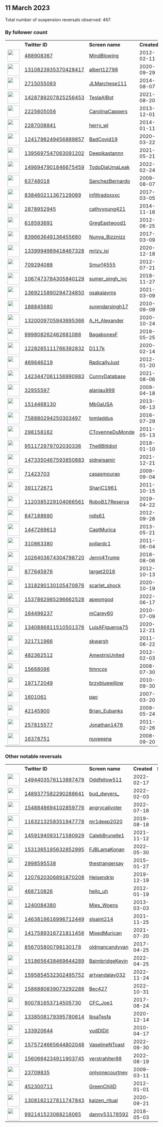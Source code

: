 
## 11 March 2023
Total number of suspension reversals observed: 467.

### By follower count
<table><tr><th></th><th align="left">Twitter ID</th><th align="left">Screen name</th>
<th align="left">Created</th><th align="left">Status</th><th align="left">Suspended</th><th align="left">Followers</th>
<tr><td><a href="https://pbs.twimg.com/profile_images/631327981999292416/5FmHe2JF_normal.jpg"><img src="https://pbs.twimg.com/profile_images/631327981999292416/5FmHe2JF_normal.jpg" width="40px" height="40px" align="center"/></a></td><td><a href="https://twitter.com/intent/user?user_id=488908367">488908367</a></td><td><a href="https://twitter.com/MindBlowing">MindBlowing</a></td><td>2012-02-11</td><td align="center"></td><td></td><td>707717</td></tr>
<tr><td><a href="https://pbs.twimg.com/profile_images/1346170289642725376/QjeO2NSL_normal.jpg"><img src="https://pbs.twimg.com/profile_images/1346170289642725376/QjeO2NSL_normal.jpg" width="40px" height="40px" align="center"/></a></td><td><a href="https://twitter.com/intent/user?user_id=1310823935370428417">1310823935370428417</a></td><td><a href="https://twitter.com/albert12798">albert12798</a></td><td>2020-09-29</td><td align="center"></td><td></td><td>500157</td></tr>
<tr><td><a href="https://pbs.twimg.com/profile_images/1635712593280081920/br3O_r5n_normal.jpg"><img src="https://pbs.twimg.com/profile_images/1635712593280081920/br3O_r5n_normal.jpg" width="40px" height="40px" align="center"/></a></td><td><a href="https://twitter.com/intent/user?user_id=2715055093">2715055093</a></td><td><a href="https://twitter.com/JLMarchese111">JLMarchese111</a></td><td>2014-08-07</td><td align="center">✔️</td><td></td><td>148040</td></tr>
<tr><td><a href="https://pbs.twimg.com/profile_images/1634649809096245249/bzjc2FS4_normal.jpg"><img src="https://pbs.twimg.com/profile_images/1634649809096245249/bzjc2FS4_normal.jpg" width="40px" height="40px" align="center"/></a></td><td><a href="https://twitter.com/intent/user?user_id=1428789207825256453">1428789207825256453</a></td><td><a href="https://twitter.com/TeslaAIBot">TeslaAIBot</a></td><td>2021-08-20</td><td align="center"></td><td>2023-03-04</td><td>85149</td></tr>
<tr><td><a href="https://pbs.twimg.com/profile_images/1543077593582391298/rKrwMWwq_normal.jpg"><img src="https://pbs.twimg.com/profile_images/1543077593582391298/rKrwMWwq_normal.jpg" width="40px" height="40px" align="center"/></a></td><td><a href="https://twitter.com/intent/user?user_id=2225605056">2225605056</a></td><td><a href="https://twitter.com/CarolinaCappers">CarolinaCappers</a></td><td>2013-12-01</td><td align="center"></td><td>2022-11-25</td><td>52998</td></tr>
<tr><td><a href="https://pbs.twimg.com/profile_images/1561566993614254080/Zcol5rDu_normal.jpg"><img src="https://pbs.twimg.com/profile_images/1561566993614254080/Zcol5rDu_normal.jpg" width="40px" height="40px" align="center"/></a></td><td><a href="https://twitter.com/intent/user?user_id=2287008841">2287008841</a></td><td><a href="https://twitter.com/herry_wl">herry_wl</a></td><td>2014-01-11</td><td align="center"></td><td>2023-03-05</td><td>44644</td></tr>
<tr><td><a href="https://pbs.twimg.com/profile_images/1634447022421049344/Ygdd1I7d_normal.jpg"><img src="https://pbs.twimg.com/profile_images/1634447022421049344/Ygdd1I7d_normal.jpg" width="40px" height="40px" align="center"/></a></td><td><a href="https://twitter.com/intent/user?user_id=1241798249456889857">1241798249456889857</a></td><td><a href="https://twitter.com/BadCovid19">BadCovid19</a></td><td>2020-03-22</td><td align="center"></td><td>2022-12-08</td><td>39563</td></tr>
<tr><td><a href="https://pbs.twimg.com/profile_images/1404999309867634688/EBVxLE4-_normal.jpg"><img src="https://pbs.twimg.com/profile_images/1404999309867634688/EBVxLE4-_normal.jpg" width="40px" height="40px" align="center"/></a></td><td><a href="https://twitter.com/intent/user?user_id=1395697547063091202">1395697547063091202</a></td><td><a href="https://twitter.com/Deepikastannn">Deepikastannn</a></td><td>2021-05-21</td><td align="center"></td><td>2022-12-25</td><td>30120</td></tr>
<tr><td><a href="https://pbs.twimg.com/profile_images/1635822923536580608/0QsjTeri_normal.jpg"><img src="https://pbs.twimg.com/profile_images/1635822923536580608/0QsjTeri_normal.jpg" width="40px" height="40px" align="center"/></a></td><td><a href="https://twitter.com/intent/user?user_id=1496947901846675459">1496947901846675459</a></td><td><a href="https://twitter.com/TodoDiaUmaLeak">TodoDiaUmaLeak</a></td><td>2022-02-24</td><td align="center"></td><td>2022-07-16</td><td>27780</td></tr>
<tr><td><a href="https://pbs.twimg.com/profile_images/1145422458406789120/Haqu6GpA_normal.jpg"><img src="https://pbs.twimg.com/profile_images/1145422458406789120/Haqu6GpA_normal.jpg" width="40px" height="40px" align="center"/></a></td><td><a href="https://twitter.com/intent/user?user_id=63748018">63748018</a></td><td><a href="https://twitter.com/SanchezBernardo">SanchezBernardo</a></td><td>2009-08-07</td><td align="center"></td><td></td><td>27326</td></tr>
<tr><td><a href="https://pbs.twimg.com/profile_images/1623432573740261376/xq2X-gyC_normal.jpg"><img src="https://pbs.twimg.com/profile_images/1623432573740261376/xq2X-gyC_normal.jpg" width="40px" height="40px" align="center"/></a></td><td><a href="https://twitter.com/intent/user?user_id=838460211367129089">838460211367129089</a></td><td><a href="https://twitter.com/infiltradoxxxc">infiltradoxxxc</a></td><td>2017-03-05</td><td align="center"></td><td>2023-02-08</td><td>24773</td></tr>
<tr><td><a href="https://pbs.twimg.com/profile_images/1500403788372451330/ZEdXgHt7_normal.jpg"><img src="https://pbs.twimg.com/profile_images/1500403788372451330/ZEdXgHt7_normal.jpg" width="40px" height="40px" align="center"/></a></td><td><a href="https://twitter.com/intent/user?user_id=2878952945">2878952945</a></td><td><a href="https://twitter.com/cathyyoung421">cathyyoung421</a></td><td>2014-11-16</td><td align="center"></td><td>2022-03-12</td><td>18509</td></tr>
<tr><td><a href="https://pbs.twimg.com/profile_images/2348168931/aa532h7V_normal"><img src="https://pbs.twimg.com/profile_images/2348168931/aa532h7V_normal" width="40px" height="40px" align="center"/></a></td><td><a href="https://twitter.com/intent/user?user_id=618593691">618593691</a></td><td><a href="https://twitter.com/GregEastwood1">GregEastwood1</a></td><td>2012-06-25</td><td align="center"></td><td>2022-12-05</td><td>14298</td></tr>
<tr><td><a href="https://pbs.twimg.com/profile_images/1346631176837017612/Io-niBEk_normal.jpg"><img src="https://pbs.twimg.com/profile_images/1346631176837017612/Io-niBEk_normal.jpg" width="40px" height="40px" align="center"/></a></td><td><a href="https://twitter.com/intent/user?user_id=839663649136455680">839663649136455680</a></td><td><a href="https://twitter.com/Nunya_Bizznizz">Nunya_Bizznizz</a></td><td>2017-03-09</td><td align="center"></td><td></td><td>10922</td></tr>
<tr><td><a href="https://pbs.twimg.com/profile_images/1627596359783120897/ohy9OvRA_normal.jpg"><img src="https://pbs.twimg.com/profile_images/1627596359783120897/ohy9OvRA_normal.jpg" width="40px" height="40px" align="center"/></a></td><td><a href="https://twitter.com/intent/user?user_id=1339994989418467328">1339994989418467328</a></td><td><a href="https://twitter.com/mrlzv_isi">mrlzv_isi</a></td><td>2020-12-18</td><td align="center"></td><td>2023-03-02</td><td>10677</td></tr>
<tr><td><a href="https://pbs.twimg.com/profile_images/1500796977449213954/-NlNRB4__normal.jpg"><img src="https://pbs.twimg.com/profile_images/1500796977449213954/-NlNRB4__normal.jpg" width="40px" height="40px" align="center"/></a></td><td><a href="https://twitter.com/intent/user?user_id=709294088">709294088</a></td><td><a href="https://twitter.com/Smurf4555">Smurf4555</a></td><td>2012-07-21</td><td align="center"></td><td>2022-12-01</td><td>8698</td></tr>
<tr><td><a href="https://pbs.twimg.com/profile_images/1633415239659302913/BGCq0J71_normal.jpg"><img src="https://pbs.twimg.com/profile_images/1633415239659302913/BGCq0J71_normal.jpg" width="40px" height="40px" align="center"/></a></td><td><a href="https://twitter.com/intent/user?user_id=1067473784305840129">1067473784305840129</a></td><td><a href="https://twitter.com/sumer_singh_iyc">sumer_singh_iyc</a></td><td>2018-11-27</td><td align="center"></td><td>2023-03-06</td><td>8447</td></tr>
<tr><td><a href="https://pbs.twimg.com/profile_images/1603633852462817281/cpnZbbCe_normal.jpg"><img src="https://pbs.twimg.com/profile_images/1603633852462817281/cpnZbbCe_normal.jpg" width="40px" height="40px" align="center"/></a></td><td><a href="https://twitter.com/intent/user?user_id=1369215890294734850">1369215890294734850</a></td><td><a href="https://twitter.com/osakajayms">osakajayms</a></td><td>2021-03-09</td><td align="center"></td><td>2023-02-22</td><td>8156</td></tr>
<tr><td><a href="https://pbs.twimg.com/profile_images/1601600004291907584/DF6Rmc55_normal.jpg"><img src="https://pbs.twimg.com/profile_images/1601600004291907584/DF6Rmc55_normal.jpg" width="40px" height="40px" align="center"/></a></td><td><a href="https://twitter.com/intent/user?user_id=188845680">188845680</a></td><td><a href="https://twitter.com/surendarsingh17">surendarsingh17</a></td><td>2010-09-09</td><td align="center"></td><td>2022-12-25</td><td>5640</td></tr>
<tr><td><a href="https://pbs.twimg.com/profile_images/1629566162173321218/Ovc1RcHW_normal.jpg"><img src="https://pbs.twimg.com/profile_images/1629566162173321218/Ovc1RcHW_normal.jpg" width="40px" height="40px" align="center"/></a></td><td><a href="https://twitter.com/intent/user?user_id=1320009705943695366">1320009705943695366</a></td><td><a href="https://twitter.com/A_H_Alexander">A_H_Alexander</a></td><td>2020-10-24</td><td align="center"></td><td>2022-06-04</td><td>5434</td></tr>
<tr><td><a href="https://pbs.twimg.com/profile_images/1634557048519008263/FOdPQKYR_normal.jpg"><img src="https://pbs.twimg.com/profile_images/1634557048519008263/FOdPQKYR_normal.jpg" width="40px" height="40px" align="center"/></a></td><td><a href="https://twitter.com/intent/user?user_id=999808262462681088">999808262462681088</a></td><td><a href="https://twitter.com/BagabonesF">BagabonesF</a></td><td>2018-05-25</td><td align="center"></td><td></td><td>4976</td></tr>
<tr><td><a href="https://pbs.twimg.com/profile_images/1622385629282566146/YD1JeqxX_normal.jpg"><img src="https://pbs.twimg.com/profile_images/1622385629282566146/YD1JeqxX_normal.jpg" width="40px" height="40px" align="center"/></a></td><td><a href="https://twitter.com/intent/user?user_id=1228265111766392832">1228265111766392832</a></td><td><a href="https://twitter.com/D117k">D117k</a></td><td>2020-02-14</td><td align="center"></td><td>2023-02-13</td><td>4929</td></tr>
<tr><td><a href="https://pbs.twimg.com/profile_images/1583533845625929732/577qV4L6_normal.jpg"><img src="https://pbs.twimg.com/profile_images/1583533845625929732/577qV4L6_normal.jpg" width="40px" height="40px" align="center"/></a></td><td><a href="https://twitter.com/intent/user?user_id=469646219">469646219</a></td><td><a href="https://twitter.com/RadicallyJust">RadicallyJust</a></td><td>2012-01-20</td><td align="center"></td><td>2022-12-02</td><td>4636</td></tr>
<tr><td><a href="https://pbs.twimg.com/profile_images/1587244139955064832/ygLmO79Q_normal.jpg"><img src="https://pbs.twimg.com/profile_images/1587244139955064832/ygLmO79Q_normal.jpg" width="40px" height="40px" align="center"/></a></td><td><a href="https://twitter.com/intent/user?user_id=1423447061156990983">1423447061156990983</a></td><td><a href="https://twitter.com/CunnyDatabase">CunnyDatabase</a></td><td>2021-08-06</td><td align="center"></td><td>2023-03-03</td><td>4224</td></tr>
<tr><td><a href="https://pbs.twimg.com/profile_images/1630609138022768640/Fu2_m9kW_normal.jpg"><img src="https://pbs.twimg.com/profile_images/1630609138022768640/Fu2_m9kW_normal.jpg" width="40px" height="40px" align="center"/></a></td><td><a href="https://twitter.com/intent/user?user_id=32955597">32955597</a></td><td><a href="https://twitter.com/alanlau999">alanlau999</a></td><td>2009-04-18</td><td align="center"></td><td>2023-03-05</td><td>3665</td></tr>
<tr><td><a href="https://pbs.twimg.com/profile_images/502986320919429120/5zYLYgMV_normal.jpeg"><img src="https://pbs.twimg.com/profile_images/502986320919429120/5zYLYgMV_normal.jpeg" width="40px" height="40px" align="center"/></a></td><td><a href="https://twitter.com/intent/user?user_id=1514468130">1514468130</a></td><td><a href="https://twitter.com/MbGaUSA">MbGaUSA</a></td><td>2013-06-13</td><td align="center"></td><td>2022-05-01</td><td>3597</td></tr>
<tr><td><a href="https://pbs.twimg.com/profile_images/758885838042247171/gVKNn-1P_normal.jpg"><img src="https://pbs.twimg.com/profile_images/758885838042247171/gVKNn-1P_normal.jpg" width="40px" height="40px" align="center"/></a></td><td><a href="https://twitter.com/intent/user?user_id=758880294250303497">758880294250303497</a></td><td><a href="https://twitter.com/tomladdus">tomladdus</a></td><td>2016-07-29</td><td align="center"></td><td>2022-05-22</td><td>3586</td></tr>
<tr><td><a href="https://pbs.twimg.com/profile_images/1635744308056715267/cFe261lW_normal.jpg"><img src="https://pbs.twimg.com/profile_images/1635744308056715267/cFe261lW_normal.jpg" width="40px" height="40px" align="center"/></a></td><td><a href="https://twitter.com/intent/user?user_id=298158162">298158162</a></td><td><a href="https://twitter.com/CToyenneDuMonde">CToyenneDuMonde</a></td><td>2011-05-13</td><td align="center"></td><td>2022-12-08</td><td>3470</td></tr>
<tr><td><a href="https://pbs.twimg.com/profile_images/1633996876843298817/HNuJNmnH_normal.jpg"><img src="https://pbs.twimg.com/profile_images/1633996876843298817/HNuJNmnH_normal.jpg" width="40px" height="40px" align="center"/></a></td><td><a href="https://twitter.com/intent/user?user_id=951172979702030336">951172979702030336</a></td><td><a href="https://twitter.com/The8BitIdiot">The8BitIdiot</a></td><td>2018-01-10</td><td align="center"></td><td></td><td>3347</td></tr>
<tr><td><a href="https://pbs.twimg.com/profile_images/1473351617311350795/Dw58P-Jw_normal.jpg"><img src="https://pbs.twimg.com/profile_images/1473351617311350795/Dw58P-Jw_normal.jpg" width="40px" height="40px" align="center"/></a></td><td><a href="https://twitter.com/intent/user?user_id=1473350467593850883">1473350467593850883</a></td><td><a href="https://twitter.com/sidneisamir">sidneisamir</a></td><td>2021-12-21</td><td align="center"></td><td>2022-09-12</td><td>3317</td></tr>
<tr><td><a href="https://pbs.twimg.com/profile_images/1582540922096701440/Iq02ozVg_normal.jpg"><img src="https://pbs.twimg.com/profile_images/1582540922096701440/Iq02ozVg_normal.jpg" width="40px" height="40px" align="center"/></a></td><td><a href="https://twitter.com/intent/user?user_id=71423703">71423703</a></td><td><a href="https://twitter.com/casasmourao">casasmourao</a></td><td>2009-09-04</td><td align="center">🔒</td><td>2022-10-31</td><td>3051</td></tr>
<tr><td><a href="https://pbs.twimg.com/profile_images/1099514563899412481/bW6LkuJw_normal.jpg"><img src="https://pbs.twimg.com/profile_images/1099514563899412481/bW6LkuJw_normal.jpg" width="40px" height="40px" align="center"/></a></td><td><a href="https://twitter.com/intent/user?user_id=391172671">391172671</a></td><td><a href="https://twitter.com/ShariC1961">ShariC1961</a></td><td>2011-10-15</td><td align="center"></td><td>2022-04-30</td><td>3035</td></tr>
<tr><td><a href="https://pbs.twimg.com/profile_images/1635681554998472712/a24sPlB6_normal.jpg"><img src="https://pbs.twimg.com/profile_images/1635681554998472712/a24sPlB6_normal.jpg" width="40px" height="40px" align="center"/></a></td><td><a href="https://twitter.com/intent/user?user_id=1120385229104066561">1120385229104066561</a></td><td><a href="https://twitter.com/RoboB17Reserva">RoboB17Reserva</a></td><td>2019-04-22</td><td align="center"></td><td>2022-10-13</td><td>2990</td></tr>
<tr><td><a href="https://pbs.twimg.com/profile_images/1034476006936129536/iWHf7spO_normal.jpg"><img src="https://pbs.twimg.com/profile_images/1034476006936129536/iWHf7spO_normal.jpg" width="40px" height="40px" align="center"/></a></td><td><a href="https://twitter.com/intent/user?user_id=847188690">847188690</a></td><td><a href="https://twitter.com/ndls61">ndls61</a></td><td>2012-09-26</td><td align="center"></td><td></td><td>2964</td></tr>
<tr><td><a href="https://pbs.twimg.com/profile_images/1110422194285273088/w30Tqb93_normal.png"><img src="https://pbs.twimg.com/profile_images/1110422194285273088/w30Tqb93_normal.png" width="40px" height="40px" align="center"/></a></td><td><a href="https://twitter.com/intent/user?user_id=1447269613">1447269613</a></td><td><a href="https://twitter.com/CaptMurica">CaptMurica</a></td><td>2013-05-21</td><td align="center"></td><td></td><td>2920</td></tr>
<tr><td><a href="https://pbs.twimg.com/profile_images/1138228724887904256/P1tVUTLj_normal.jpg"><img src="https://pbs.twimg.com/profile_images/1138228724887904256/P1tVUTLj_normal.jpg" width="40px" height="40px" align="center"/></a></td><td><a href="https://twitter.com/intent/user?user_id=310863380">310863380</a></td><td><a href="https://twitter.com/pollardc1">pollardc1</a></td><td>2011-06-04</td><td align="center"></td><td></td><td>2805</td></tr>
<tr><td><a href="https://pbs.twimg.com/profile_images/1290836222693212160/ImPEOOsI_normal.jpg"><img src="https://pbs.twimg.com/profile_images/1290836222693212160/ImPEOOsI_normal.jpg" width="40px" height="40px" align="center"/></a></td><td><a href="https://twitter.com/intent/user?user_id=1026403674304798720">1026403674304798720</a></td><td><a href="https://twitter.com/Jenni4Trump">Jenni4Trump</a></td><td>2018-08-06</td><td align="center"></td><td></td><td>2712</td></tr>
<tr><td><a href="https://pbs.twimg.com/profile_images/1013998091891105792/AtQbUwwi_normal.jpg"><img src="https://pbs.twimg.com/profile_images/1013998091891105792/AtQbUwwi_normal.jpg" width="40px" height="40px" align="center"/></a></td><td><a href="https://twitter.com/intent/user?user_id=877645976">877645976</a></td><td><a href="https://twitter.com/target2016">target2016</a></td><td>2012-10-13</td><td align="center"></td><td></td><td>2702</td></tr>
<tr><td><a href="https://pbs.twimg.com/profile_images/1574135347914674177/3u0T3yja_normal.jpg"><img src="https://pbs.twimg.com/profile_images/1574135347914674177/3u0T3yja_normal.jpg" width="40px" height="40px" align="center"/></a></td><td><a href="https://twitter.com/intent/user?user_id=1318290130105470976">1318290130105470976</a></td><td><a href="https://twitter.com/scarlet_shock">scarlet_shock</a></td><td>2020-10-19</td><td align="center"></td><td>2022-09-26</td><td>2689</td></tr>
<tr><td><a href="https://pbs.twimg.com/profile_images/1612530562291621888/H_UEwhLJ_normal.jpg"><img src="https://pbs.twimg.com/profile_images/1612530562291621888/H_UEwhLJ_normal.jpg" width="40px" height="40px" align="center"/></a></td><td><a href="https://twitter.com/intent/user?user_id=1537862985296662528">1537862985296662528</a></td><td><a href="https://twitter.com/apexmgod">apexmgod</a></td><td>2022-06-17</td><td align="center"></td><td>2023-02-10</td><td>2666</td></tr>
<tr><td><a href="https://pbs.twimg.com/profile_images/1198038607853969408/B7H_rTmU_normal.jpg"><img src="https://pbs.twimg.com/profile_images/1198038607853969408/B7H_rTmU_normal.jpg" width="40px" height="40px" align="center"/></a></td><td><a href="https://twitter.com/intent/user?user_id=164496237">164496237</a></td><td><a href="https://twitter.com/mCarey60">mCarey60</a></td><td>2010-07-09</td><td align="center"></td><td></td><td>2636</td></tr>
<tr><td><a href="https://pbs.twimg.com/profile_images/1415943133058277381/4qaJwDHc_normal.jpg"><img src="https://pbs.twimg.com/profile_images/1415943133058277381/4qaJwDHc_normal.jpg" width="40px" height="40px" align="center"/></a></td><td><a href="https://twitter.com/intent/user?user_id=1340886811510501376">1340886811510501376</a></td><td><a href="https://twitter.com/LuisAFigueroa75">LuisAFigueroa75</a></td><td>2020-12-21</td><td align="center"></td><td></td><td>2395</td></tr>
<tr><td><a href="https://pbs.twimg.com/profile_images/1598962078483714050/wsxtaSHE_normal.jpg"><img src="https://pbs.twimg.com/profile_images/1598962078483714050/wsxtaSHE_normal.jpg" width="40px" height="40px" align="center"/></a></td><td><a href="https://twitter.com/intent/user?user_id=321711966">321711966</a></td><td><a href="https://twitter.com/skwarsh">skwarsh</a></td><td>2011-06-22</td><td align="center"></td><td>2023-02-01</td><td>2382</td></tr>
<tr><td><a href="https://pbs.twimg.com/profile_images/1634394192322371584/NSYBQCr5_normal.jpg"><img src="https://pbs.twimg.com/profile_images/1634394192322371584/NSYBQCr5_normal.jpg" width="40px" height="40px" align="center"/></a></td><td><a href="https://twitter.com/intent/user?user_id=482362512">482362512</a></td><td><a href="https://twitter.com/AmestrisUnited">AmestrisUnited</a></td><td>2012-02-03</td><td align="center"></td><td></td><td>2320</td></tr>
<tr><td><a href="https://pbs.twimg.com/profile_images/1627788352685473798/9jEgcWjM_normal.png"><img src="https://pbs.twimg.com/profile_images/1627788352685473798/9jEgcWjM_normal.png" width="40px" height="40px" align="center"/></a></td><td><a href="https://twitter.com/intent/user?user_id=15668096">15668096</a></td><td><a href="https://twitter.com/timncox">timncox</a></td><td>2008-07-30</td><td align="center"></td><td>2023-02-26</td><td>2296</td></tr>
<tr><td><a href="https://pbs.twimg.com/profile_images/1333519068326809600/rN2LJLw0_normal.jpg"><img src="https://pbs.twimg.com/profile_images/1333519068326809600/rN2LJLw0_normal.jpg" width="40px" height="40px" align="center"/></a></td><td><a href="https://twitter.com/intent/user?user_id=197172049">197172049</a></td><td><a href="https://twitter.com/brzybluewillow">brzybluewillow</a></td><td>2010-09-30</td><td align="center"></td><td>2022-12-21</td><td>2286</td></tr>
<tr><td><a href="https://pbs.twimg.com/profile_images/1629747027264573442/AEp1qqAu_normal.png"><img src="https://pbs.twimg.com/profile_images/1629747027264573442/AEp1qqAu_normal.png" width="40px" height="40px" align="center"/></a></td><td><a href="https://twitter.com/intent/user?user_id=1601061">1601061</a></td><td><a href="https://twitter.com/pao">pao</a></td><td>2007-03-20</td><td align="center"></td><td>2023-03-06</td><td>2271</td></tr>
<tr><td><a href="https://pbs.twimg.com/profile_images/1612521838474584078/kgdi1VRI_normal.jpg"><img src="https://pbs.twimg.com/profile_images/1612521838474584078/kgdi1VRI_normal.jpg" width="40px" height="40px" align="center"/></a></td><td><a href="https://twitter.com/intent/user?user_id=42145900">42145900</a></td><td><a href="https://twitter.com/Brian_Eubanks">Brian_Eubanks</a></td><td>2009-05-24</td><td align="center"></td><td>2023-03-01</td><td>2168</td></tr>
<tr><td><a href="https://pbs.twimg.com/profile_images/1351586723852152835/OEbkjA4B_normal.jpg"><img src="https://pbs.twimg.com/profile_images/1351586723852152835/OEbkjA4B_normal.jpg" width="40px" height="40px" align="center"/></a></td><td><a href="https://twitter.com/intent/user?user_id=257815577">257815577</a></td><td><a href="https://twitter.com/Jonathan1476">Jonathan1476</a></td><td>2011-02-26</td><td align="center"></td><td></td><td>2127</td></tr>
<tr><td><a href="https://pbs.twimg.com/profile_images/1320501812189896705/7dLdbPgv_normal.jpg"><img src="https://pbs.twimg.com/profile_images/1320501812189896705/7dLdbPgv_normal.jpg" width="40px" height="40px" align="center"/></a></td><td><a href="https://twitter.com/intent/user?user_id=16378751">16378751</a></td><td><a href="https://twitter.com/nuveeena">nuveeena</a></td><td>2008-09-20</td><td align="center"></td><td>2022-10-29</td><td>2117</td></tr>
</table>

### Other notable reversals
<table><tr><th></th><th align="left">Twitter ID</th><th align="left">Screen name</th>
<th align="left">Created</th><th align="left">Status</th><th align="left">Suspended</th><th align="left">Followers</th>
<tr><td><a href="https://pbs.twimg.com/profile_images/1603462369103024128/3hVniFJa_normal.jpg"><img src="https://pbs.twimg.com/profile_images/1603462369103024128/3hVniFJa_normal.jpg" width="40px" height="40px" align="center"/></a></td><td><a href="https://twitter.com/intent/user?user_id=1494403576113897478">1494403576113897478</a></td><td><a href="https://twitter.com/Oddfellow511">Oddfellow511</a></td><td>2022-02-17</td><td align="center"></td><td>2022-12-30</td><td>37</td></tr>
<tr><td><a href="https://pbs.twimg.com/profile_images/1635345232316211215/JGbqXOa1_normal.jpg"><img src="https://pbs.twimg.com/profile_images/1635345232316211215/JGbqXOa1_normal.jpg" width="40px" height="40px" align="center"/></a></td><td><a href="https://twitter.com/intent/user?user_id=1489377582290288641">1489377582290288641</a></td><td><a href="https://twitter.com/bud_dwyers_">bud_dwyers_</a></td><td>2022-02-03</td><td align="center"></td><td>2022-12-13</td><td>74</td></tr>
<tr><td><a href="https://pbs.twimg.com/profile_images/1623002605957042177/zpId5j2s_normal.jpg"><img src="https://pbs.twimg.com/profile_images/1623002605957042177/zpId5j2s_normal.jpg" width="40px" height="40px" align="center"/></a></td><td><a href="https://twitter.com/intent/user?user_id=1548848694102859776">1548848694102859776</a></td><td><a href="https://twitter.com/angrycalivoter">angrycalivoter</a></td><td>2022-07-18</td><td align="center"></td><td>2023-02-07</td><td>260</td></tr>
<tr><td><a href="https://pbs.twimg.com/profile_images/1223426361794211841/vONdef5Y_normal.jpg"><img src="https://pbs.twimg.com/profile_images/1223426361794211841/vONdef5Y_normal.jpg" width="40px" height="40px" align="center"/></a></td><td><a href="https://twitter.com/intent/user?user_id=1163213258351947778">1163213258351947778</a></td><td><a href="https://twitter.com/mr1deep2020">mr1deep2020</a></td><td>2019-08-18</td><td align="center"></td><td>2022-12-11</td><td>601</td></tr>
<tr><td><a href="https://pbs.twimg.com/profile_images/1601664722557755393/_MH1-T7M_normal.jpg"><img src="https://pbs.twimg.com/profile_images/1601664722557755393/_MH1-T7M_normal.jpg" width="40px" height="40px" align="center"/></a></td><td><a href="https://twitter.com/intent/user?user_id=1459194093171580929">1459194093171580929</a></td><td><a href="https://twitter.com/CalebBrunelle1">CalebBrunelle1</a></td><td>2021-11-12</td><td align="center"></td><td>2023-02-14</td><td>265</td></tr>
<tr><td><a href="https://pbs.twimg.com/profile_images/1604249537832521728/ENmisMdu_normal.jpg"><img src="https://pbs.twimg.com/profile_images/1604249537832521728/ENmisMdu_normal.jpg" width="40px" height="40px" align="center"/></a></td><td><a href="https://twitter.com/intent/user?user_id=1531365195632852995">1531365195632852995</a></td><td><a href="https://twitter.com/FJBLamaKonan">FJBLamaKonan</a></td><td>2022-05-30</td><td align="center"></td><td>2023-02-13</td><td>1912</td></tr>
<tr><td><a href="https://pbs.twimg.com/profile_images/1600074199145521152/eLI72w1C_normal.jpg"><img src="https://pbs.twimg.com/profile_images/1600074199145521152/eLI72w1C_normal.jpg" width="40px" height="40px" align="center"/></a></td><td><a href="https://twitter.com/intent/user?user_id=2998595538">2998595538</a></td><td><a href="https://twitter.com/thestrangersay">thestrangersay</a></td><td>2015-01-27</td><td align="center"></td><td>2022-12-06</td><td>1068</td></tr>
<tr><td><a href="https://pbs.twimg.com/profile_images/1576317308796018690/RtVQ7B5R_normal.jpg"><img src="https://pbs.twimg.com/profile_images/1576317308796018690/RtVQ7B5R_normal.jpg" width="40px" height="40px" align="center"/></a></td><td><a href="https://twitter.com/intent/user?user_id=1207620306891870208">1207620306891870208</a></td><td><a href="https://twitter.com/Heisendrip">Heisendrip</a></td><td>2019-12-19</td><td align="center"></td><td>2022-11-03</td><td>164</td></tr>
<tr><td><a href="https://pbs.twimg.com/profile_images/519176229899866113/G41QD_nL_normal.jpeg"><img src="https://pbs.twimg.com/profile_images/519176229899866113/G41QD_nL_normal.jpeg" width="40px" height="40px" align="center"/></a></td><td><a href="https://twitter.com/intent/user?user_id=468710826">468710826</a></td><td><a href="https://twitter.com/hello_uh">hello_uh</a></td><td>2012-01-19</td><td align="center"></td><td>2022-12-14</td><td>75</td></tr>
<tr><td><a href="https://pbs.twimg.com/profile_images/1608461832183844870/N9EEVlI9_normal.jpg"><img src="https://pbs.twimg.com/profile_images/1608461832183844870/N9EEVlI9_normal.jpg" width="40px" height="40px" align="center"/></a></td><td><a href="https://twitter.com/intent/user?user_id=1240084380">1240084380</a></td><td><a href="https://twitter.com/Mies_Woens">Mies_Woens</a></td><td>2013-03-03</td><td align="center"></td><td>2023-02-24</td><td>238</td></tr>
<tr><td><a href="https://pbs.twimg.com/profile_images/1593108448727678977/oYpIvER2_normal.jpg"><img src="https://pbs.twimg.com/profile_images/1593108448727678977/oYpIvER2_normal.jpg" width="40px" height="40px" align="center"/></a></td><td><a href="https://twitter.com/intent/user?user_id=1463819616996712449">1463819616996712449</a></td><td><a href="https://twitter.com/slsaint214">slsaint214</a></td><td>2021-11-25</td><td align="center"></td><td>2022-12-13</td><td>273</td></tr>
<tr><td><a href="https://pbs.twimg.com/profile_images/1534729825981804544/-MGfqAtj_normal.jpg"><img src="https://pbs.twimg.com/profile_images/1534729825981804544/-MGfqAtj_normal.jpg" width="40px" height="40px" align="center"/></a></td><td><a href="https://twitter.com/intent/user?user_id=1417589316721811456">1417589316721811456</a></td><td><a href="https://twitter.com/MixedMurican">MixedMurican</a></td><td>2021-07-20</td><td align="center"></td><td>2023-01-02</td><td>928</td></tr>
<tr><td><a href="https://pbs.twimg.com/profile_images/1592348641959854080/CQJO_W1k_normal.jpg"><img src="https://pbs.twimg.com/profile_images/1592348641959854080/CQJO_W1k_normal.jpg" width="40px" height="40px" align="center"/></a></td><td><a href="https://twitter.com/intent/user?user_id=856705800798130178">856705800798130178</a></td><td><a href="https://twitter.com/oldmancandyvan">oldmancandyvan</a></td><td>2017-04-25</td><td align="center"></td><td>2023-02-23</td><td>4</td></tr>
<tr><td><a href="https://pbs.twimg.com/profile_images/1634638808678293505/SRV0zuQy_normal.jpg"><img src="https://pbs.twimg.com/profile_images/1634638808678293505/SRV0zuQy_normal.jpg" width="40px" height="40px" align="center"/></a></td><td><a href="https://twitter.com/intent/user?user_id=1518656438469644289">1518656438469644289</a></td><td><a href="https://twitter.com/BaimbridgeKevin">BaimbridgeKevin</a></td><td>2022-04-25</td><td align="center"></td><td>2022-12-03</td><td>418</td></tr>
<tr><td><a href="https://pbs.twimg.com/profile_images/1595921416750342145/px2gypK0_normal.jpg"><img src="https://pbs.twimg.com/profile_images/1595921416750342145/px2gypK0_normal.jpg" width="40px" height="40px" align="center"/></a></td><td><a href="https://twitter.com/intent/user?user_id=1595854532302495752">1595854532302495752</a></td><td><a href="https://twitter.com/artvandalay032">artvandalay032</a></td><td>2022-11-24</td><td align="center"></td><td>2022-11-30</td><td>9</td></tr>
<tr><td><a href="https://pbs.twimg.com/profile_images/1586880943956131842/sU7FUrZo_normal.png"><img src="https://pbs.twimg.com/profile_images/1586880943956131842/sU7FUrZo_normal.png" width="40px" height="40px" align="center"/></a></td><td><a href="https://twitter.com/intent/user?user_id=1586880839073292288">1586880839073292288</a></td><td><a href="https://twitter.com/Bec427">Bec427</a></td><td>2022-10-31</td><td align="center"></td><td>2022-11-26</td><td>16</td></tr>
<tr><td><a href="https://pbs.twimg.com/profile_images/1635721905708695554/w9I4YprV_normal.jpg"><img src="https://pbs.twimg.com/profile_images/1635721905708695554/w9I4YprV_normal.jpg" width="40px" height="40px" align="center"/></a></td><td><a href="https://twitter.com/intent/user?user_id=900781653714505730">900781653714505730</a></td><td><a href="https://twitter.com/CFC_Joe1">CFC_Joe1</a></td><td>2017-08-24</td><td align="center"></td><td>2022-12-15</td><td>625</td></tr>
<tr><td><a href="https://pbs.twimg.com/profile_images/1443786498696941568/3yPnGOxS_normal.jpg"><img src="https://pbs.twimg.com/profile_images/1443786498696941568/3yPnGOxS_normal.jpg" width="40px" height="40px" align="center"/></a></td><td><a href="https://twitter.com/intent/user?user_id=1338508179395780614">1338508179395780614</a></td><td><a href="https://twitter.com/IbsaTesfa">IbsaTesfa</a></td><td>2020-12-14</td><td align="center"></td><td>2022-12-16</td><td>238</td></tr>
<tr><td><a href="https://pbs.twimg.com/profile_images/1210314539/IMG00082-20101222-1228jjjj_normal.jpg"><img src="https://pbs.twimg.com/profile_images/1210314539/IMG00082-20101222-1228jjjj_normal.jpg" width="40px" height="40px" align="center"/></a></td><td><a href="https://twitter.com/intent/user?user_id=133920644">133920644</a></td><td><a href="https://twitter.com/yudDIDit">yudDIDit</a></td><td>2010-04-17</td><td align="center"></td><td>2023-03-06</td><td>702</td></tr>
<tr><td><a href="https://pbs.twimg.com/profile_images/1586822631927402496/QglBXcN8_normal.jpg"><img src="https://pbs.twimg.com/profile_images/1586822631927402496/QglBXcN8_normal.jpg" width="40px" height="40px" align="center"/></a></td><td><a href="https://twitter.com/intent/user?user_id=1575724665644802048">1575724665644802048</a></td><td><a href="https://twitter.com/VaselineNToast">VaselineNToast</a></td><td>2022-09-30</td><td align="center"></td><td>2022-12-10</td><td>19</td></tr>
<tr><td><a href="https://pbs.twimg.com/profile_images/1595299663061606401/6c1P8aIf_normal.jpg"><img src="https://pbs.twimg.com/profile_images/1595299663061606401/6c1P8aIf_normal.jpg" width="40px" height="40px" align="center"/></a></td><td><a href="https://twitter.com/intent/user?user_id=1560664234911903745">1560664234911903745</a></td><td><a href="https://twitter.com/verstrahlter88">verstrahlter88</a></td><td>2022-08-19</td><td align="center"></td><td>2022-11-30</td><td>604</td></tr>
<tr><td><a href="https://pbs.twimg.com/profile_images/1562998194933571584/pVpQYrOA_normal.jpg"><img src="https://pbs.twimg.com/profile_images/1562998194933571584/pVpQYrOA_normal.jpg" width="40px" height="40px" align="center"/></a></td><td><a href="https://twitter.com/intent/user?user_id=23709835">23709835</a></td><td><a href="https://twitter.com/onlyonecourtney">onlyonecourtney</a></td><td>2009-03-11</td><td align="center"></td><td>2022-11-28</td><td>85</td></tr>
<tr><td><a href="https://pbs.twimg.com/profile_images/1194830877739507713/Ye0fCWIU_normal.jpg"><img src="https://pbs.twimg.com/profile_images/1194830877739507713/Ye0fCWIU_normal.jpg" width="40px" height="40px" align="center"/></a></td><td><a href="https://twitter.com/intent/user?user_id=452300711">452300711</a></td><td><a href="https://twitter.com/GreenChiliD">GreenChiliD</a></td><td>2012-01-01</td><td align="center"></td><td>2023-02-21</td><td>49</td></tr>
<tr><td><a href="https://pbs.twimg.com/profile_images/1591967457140514816/cUiXnJHj_normal.jpg"><img src="https://pbs.twimg.com/profile_images/1591967457140514816/cUiXnJHj_normal.jpg" width="40px" height="40px" align="center"/></a></td><td><a href="https://twitter.com/intent/user?user_id=1308162127811747843">1308162127811747843</a></td><td><a href="https://twitter.com/kaizen_ritual">kaizen_ritual</a></td><td>2020-09-21</td><td align="center"></td><td>2022-11-21</td><td>28</td></tr>
<tr><td><a href="https://pbs.twimg.com/profile_images/1382128414652571650/nvVvnRdp_normal.jpg"><img src="https://pbs.twimg.com/profile_images/1382128414652571650/nvVvnRdp_normal.jpg" width="40px" height="40px" align="center"/></a></td><td><a href="https://twitter.com/intent/user?user_id=992141523088216065">992141523088216065</a></td><td><a href="https://twitter.com/danny53178592">danny53178592</a></td><td>2018-05-03</td><td align="center"></td><td>2023-02-21</td><td>68</td></tr>
</table>
